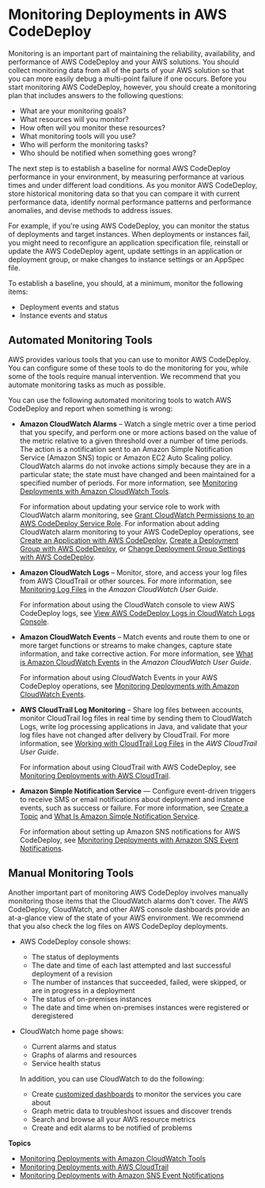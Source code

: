 # Monitoring Deployments in AWS CodeDeploy<a name="monitoring"></a>

Monitoring is an important part of maintaining the reliability, availability, and performance of AWS CodeDeploy and your AWS solutions\. You should collect monitoring data from all of the parts of your AWS solution so that you can more easily debug a multi\-point failure if one occurs\. Before you start monitoring AWS CodeDeploy, however, you should create a monitoring plan that includes answers to the following questions:
+ What are your monitoring goals?
+ What resources will you monitor?
+ How often will you monitor these resources?
+ What monitoring tools will you use?
+ Who will perform the monitoring tasks?
+ Who should be notified when something goes wrong?

The next step is to establish a baseline for normal AWS CodeDeploy performance in your environment, by measuring performance at various times and under different load conditions\. As you monitor AWS CodeDeploy, store historical monitoring data so that you can compare it with current performance data, identify normal performance patterns and performance anomalies, and devise methods to address issues\.

For example, if you're using AWS CodeDeploy, you can monitor the status of deployments and target instances\. When deployments or instances fail, you might need to reconfigure an application specification file, reinstall or update the AWS CodeDeploy agent, update settings in an application or deployment group, or make changes to instance settings or an AppSpec file\.

To establish a baseline, you should, at a minimum, monitor the following items:
+ Deployment events and status
+ Instance events and status

## Automated Monitoring Tools<a name="monitoring_automated_tools"></a>

AWS provides various tools that you can use to monitor AWS CodeDeploy\. You can configure some of these tools to do the monitoring for you, while some of the tools require manual intervention\. We recommend that you automate monitoring tasks as much as possible\.

You can use the following automated monitoring tools to watch AWS CodeDeploy and report when something is wrong:
+ **Amazon CloudWatch Alarms** – Watch a single metric over a time period that you specify, and perform one or more actions based on the value of the metric relative to a given threshold over a number of time periods\. The action is a notification sent to an Amazon Simple Notification Service \(Amazon SNS\) topic or Amazon EC2 Auto Scaling policy\. CloudWatch alarms do not invoke actions simply because they are in a particular state; the state must have changed and been maintained for a specified number of periods\. For more information, see [Monitoring Deployments with Amazon CloudWatch Tools](monitoring-cloudwatch.md)\.

  For information about updating your service role to work with CloudWatch alarm monitoring, see [Grant CloudWatch Permissions to an AWS CodeDeploy Service Role](monitoring-create-alarms-grant-permissions.md)\. For information about adding CloudWatch alarm monitoring to your AWS CodeDeploy operations, see [Create an Application with AWS CodeDeploy](applications-create.md), [Create a Deployment Group with AWS CodeDeploy](deployment-groups-create.md), or [Change Deployment Group Settings with AWS CodeDeploy](deployment-groups-edit.md)\.
+ **Amazon CloudWatch Logs** – Monitor, store, and access your log files from AWS CloudTrail or other sources\. For more information, see [Monitoring Log Files](https://docs.aws.amazon.com/AmazonCloudWatch/latest/DeveloperGuide/WhatIsCloudWatchLogs.html) in the *Amazon CloudWatch User Guide*\.

  For information about using the CloudWatch console to view AWS CodeDeploy logs, see [View AWS CodeDeploy Logs in CloudWatch Logs Console](http://aws.amazon.com/blogs/devops/view-aws-codedeploy-logs-in-amazon-cloudwatch-console/)\.
+ **Amazon CloudWatch Events** – Match events and route them to one or more target functions or streams to make changes, capture state information, and take corrective action\. For more information, see [What is Amazon CloudWatch Events](https://docs.aws.amazon.com/AmazonCloudWatch/latest/DeveloperGuide/WhatIsCloudWatchEvents.html) in the *Amazon CloudWatch User Guide*\.

  For information about using CloudWatch Events in your AWS CodeDeploy operations, see [Monitoring Deployments with Amazon CloudWatch Events](monitoring-cloudwatch-events.md)\.
+ **AWS CloudTrail Log Monitoring** – Share log files between accounts, monitor CloudTrail log files in real time by sending them to CloudWatch Logs, write log processing applications in Java, and validate that your log files have not changed after delivery by CloudTrail\. For more information, see [Working with CloudTrail Log Files](https://docs.aws.amazon.com/awscloudtrail/latest/userguide/cloudtrail-working-with-log-files.html) in the *AWS CloudTrail User Guide*\. 

  For information about using CloudTrail with AWS CodeDeploy, see [Monitoring Deployments with AWS CloudTrail](monitoring-cloudtrail.md)\.
+ **Amazon Simple Notification Service** — Configure event\-driven triggers to receive SMS or email notifications about deployment and instance events, such as success or failure\. For more information, see [Create a Topic](https://docs.aws.amazon.com/sns/latest/dg/CreateTopic.html) and [What Is Amazon Simple Notification Service](https://docs.aws.amazon.com/sns/latest/dg/welcome.html)\.

  For information about setting up Amazon SNS notifications for AWS CodeDeploy, see [Monitoring Deployments with Amazon SNS Event Notifications](monitoring-sns-event-notifications.md)\.

## Manual Monitoring Tools<a name="monitoring_manual_tools"></a>

Another important part of monitoring AWS CodeDeploy involves manually monitoring those items that the CloudWatch alarms don't cover\. The AWS CodeDeploy, CloudWatch, and other AWS console dashboards provide an at\-a\-glance view of the state of your AWS environment\. We recommend that you also check the log files on AWS CodeDeploy deployments\.
+ AWS CodeDeploy console shows:
  + The status of deployments
  + The date and time of each last attempted and last successful deployment of a revision
  + The number of instances that succeeded, failed, were skipped, or are in progress in a deployment
  + The status of on\-premises instances
  + The date and time when on\-premises instances were registered or deregistered
+ CloudWatch home page shows:
  + Current alarms and status
  + Graphs of alarms and resources
  + Service health status

  In addition, you can use CloudWatch to do the following: 
  + Create [customized dashboards](https://docs.aws.amazon.com/AmazonCloudWatch/latest/DeveloperGuide/CloudWatch_Dashboards.html) to monitor the services you care about
  + Graph metric data to troubleshoot issues and discover trends
  + Search and browse all your AWS resource metrics
  + Create and edit alarms to be notified of problems

**Topics**
+ [Monitoring Deployments with Amazon CloudWatch Tools](monitoring-cloudwatch.md)
+ [Monitoring Deployments with AWS CloudTrail](monitoring-cloudtrail.md)
+ [Monitoring Deployments with Amazon SNS Event Notifications](monitoring-sns-event-notifications.md)